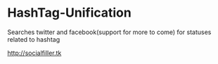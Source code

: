 # HashTag-Unification
Searches twitter and facebook(support for more to come) for statuses related to hashtag

http://socialfiller.tk
